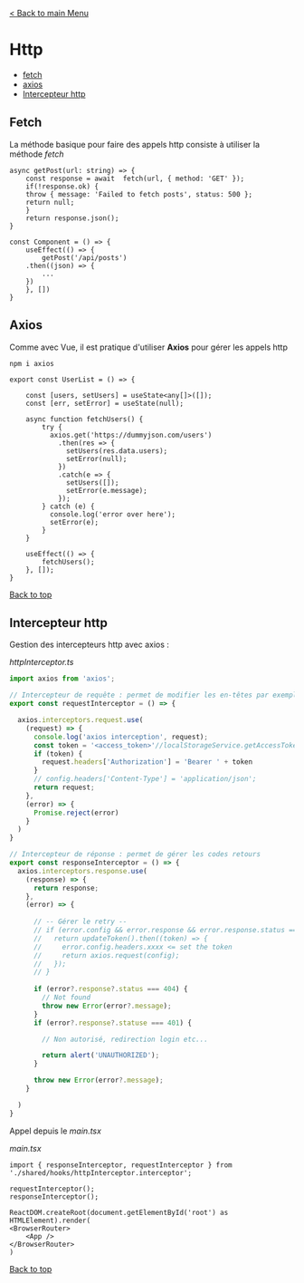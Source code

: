 

[< Back to main Menu](https://github.com/gsoulie/react-resources/blob/master/react-presentation.md)    

# Http

* [fetch](#fetch)     
* [axios](#axios)    
* [Intercepteur http](#intercepteur-http)     

## Fetch

La méthode basique pour faire des appels http consiste à utiliser la méthode *fetch*

````tsx
async getPost(url: string) => {
    const response = await  fetch(url, { method: 'GET' });
    if(!response.ok) {
	throw { message: 'Failed to fetch posts', status: 500 };
	return null;
    }
    return response.json();
}

const Component = () => {
    useEffect(() => {
        getPost('/api/posts')
	.then((json) => {
	    ...
	})
    }, [])
}
````

## Axios

Comme avec Vue, il est pratique d'utiliser **Axios** pour gérer les appels http

````npm i axios````

````tsx
export const UserList = () => {

	const [users, setUsers] = useState<any[]>([]);
	const [err, setError] = useState(null);
	
	async function fetchUsers() {
		try {
		  axios.get('https://dummyjson.com/users')
			.then(res => {
			  setUsers(res.data.users);
			  setError(null);
			})
			.catch(e => {
			  setUsers([]);
			  setError(e.message);
			});
		} catch (e) {
		  console.log('error over here');
		  setError(e);
		}
	}

	useEffect(() => {
		fetchUsers();
	}, []);
}
````

[Back to top](#http)     

## Intercepteur http

Gestion des intercepteurs http avec axios : 

*httpInterceptor.ts*

````typescript
import axios from 'axios';

// Intercepteur de requête : permet de modifier les en-têtes par exemple
export const requestInterceptor = () => {

  axios.interceptors.request.use(
    (request) => {
      console.log('axios interception', request);
      const token = '<access_token>'//localStorageService.getAccessToken()
      if (token) {
        request.headers['Authorization'] = 'Bearer ' + token
      }
      // config.headers['Content-Type'] = 'application/json';
      return request;
    },
    (error) => {
      Promise.reject(error)
    }
  )
}

// Intercepteur de réponse : permet de gérer les codes retours
export const responseInterceptor = () => {
  axios.interceptors.response.use(
    (response) => {
      return response;
    },
    (error) => {
 
      // -- Gérer le retry --
      // if (error.config && error.response && error.response.status === 401) {
      //   return updateToken().then((token) => {
      //     error.config.headers.xxxx <= set the token
      //     return axios.request(config);
      //   });
      // }
      
      if (error?.response?.status === 404) {
        // Not found
        throw new Error(error?.message);
      }
      if (error?.response?.statuse === 401) {

        // Non autorisé, redirection login etc...

        return alert('UNAUTHORIZED');
      }

      throw new Error(error?.message);
    }

  )
}
````

Appel depuis le *main.tsx*

*main.tsx*

````tsx
import { responseInterceptor, requestInterceptor } from './shared/hooks/httpInterceptor.interceptor';

requestInterceptor();
responseInterceptor();

ReactDOM.createRoot(document.getElementById('root') as HTMLElement).render(
<BrowserRouter>
    <App />
</BrowserRouter>    
)
````

[Back to top](#http)     
